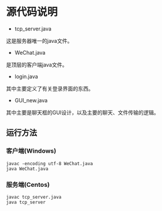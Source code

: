 # 源代码说明

* tcp_server.java

这是服务器唯一的java文件。

* WeChat.java

是顶层的客户端java文件。

* login.java

其中主要定义了有关登录界面的东西。

* GUI_new.java

其中主要是聊天框的GUI设计，以及主要的聊天、文件传输的逻辑。

## 运行方法

### 客户端(Windows)

```shell
javac -encoding utf-8 WeChat.java
java WeChat.java
```

### 服务端(Centos)

````shell
javac tcp_server.java
java tcp_server
````

